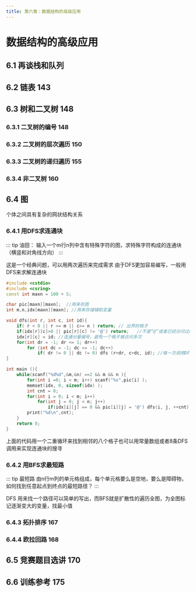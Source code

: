 ```yaml
---
title: 第六章：数据结构的高级应用
---
```

# 数据结构的高级应用

## 6.1 再谈栈和队列 

## 6.2 链表 143


## 6.3 树和二叉树 148

### 6.3.1 二叉树的编号 148

### 6.3.2 二叉树的层次遍历 150


### 6.3.3 二叉树的递归遍历 155

### 6.3.4 非二叉树 160

## 6.4 图 

个体之间具有复杂的网状结构关系

### 6.4.1 用DFS求连通块 

::: tip 油田：
输入一个m行n列中含有特殊字符的图，求特殊字符构成的连通块（横竖和对角线方向）
:::

这是一个经典问题，可以用两次遍历来完成需求
由于DFS更加容易编写，一般用DFS来求解连通块
```cpp
#include <cstdio>
#include <csring>
const int maxn = 100 + 5;

char pic[maxn][maxn];  //用来存图
int m,n,idx[maxn][maxn]; //用来存储辅助变量

void dfs(int r, int c, int id){ 
    if( r < 0 || r >= m || c>= n ) return; // 出界的格子
    if(idx[r][c]>0 || pic[r][c] != '@') return;   //不是“@”或者已经访问过的格子
    idx[r][c] = id; //连通分量编号，避免一个格子被访问多次
    for(int dr = -1; dr <= 1; dr++)
        for (int dc = -1; dc <= -1; dc++)
            if( dr != 0 || dc != 0) dfs (r+dr, c+dc, id); //每一次调用DFS搜索出来的都是一个连通块
}

int main (){
    while(scanf("%d%d",&m,&n) ==2 && m && n ){
        for(int i =0; i < m; i++) scanf("%s",pic[i] );
        memset(idx, 0, sizeof(idx) );
        int cnt = 0;
        for(int i = 0; i < m; i++)
            for(int j = 0; j < n; j++)
                if(idx[i][j] == 0 && pic[i][j] = '@') dfs(i, j, ++cnt); //完成一块的搜寻后就加一
        print("%d\n",cnt);
    }
    return 0;
}
```

上面的代码用一个二重循环来找到相邻的八个格子也可以用常量数组或者8条DFS调用来实现连通块的搜寻


### 6.4.2 用BFS求最短路 

::: tip 最短路
由n行m列的单元格组成，每个单元格要么是空地，要么是障碍物，如何找到任意起点到终点的最短路径？
::: 

DFS 用来找一个路径可以简单的写出，而BFS就是扩散性的遍历全图，为全图标记逐渐变大的变量，找最小值




### 6.4.3 拓扑排序 167

### 6.4.4 欧拉回路 168


## 6.5 竞赛题目选讲 170
## 6.6 训练参考 175